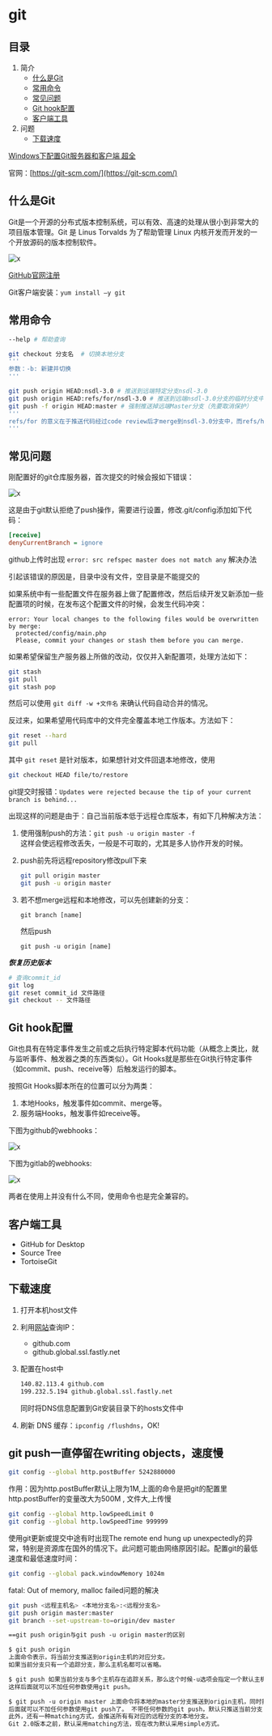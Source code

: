 # git

## 目录

1. 简介
   - [什么是Git](#什么是Git)
   - [常用命令](#常用命令)
   - [常见问题](#常见问题)
   - [Git&nbsp;hook配置](#Git&nbsp;hook配置)
   - [客户端工具](#客户端工具)
2. 问题
   - [下载速度](#下载速度)

[Windows下配置Git服务器和客户端 超全](https://www.cnblogs.com/webenh/p/5864007.html)

官网：[https://git-scm.com/](https://git-scm.com/)

## 什么是Git

Git是一个开源的分布式版本控制系统，可以有效、高速的处理从很小到非常大的项目版本管理。Git 是 Linus Torvalds 为了帮助管理 Linux 内核开发而开发的一个开放源码的版本控制软件。

![x](./Resource/1.png)

[GitHub官网注册](#https://github.com/)

Git客户端安装：`yum install –y git`

## 常用命令

```sh
--help # 帮助查询

git checkout 分支名  # 切换本地分支
'''
参数：-b: 新建并切换
'''

git push origin HEAD:nsdl-3.0 # 推送到远端特定分支nsdl-3.0
git push origin HEAD:refs/for/nsdl-3.0 # 推送到远端nsdl-3.0分支的临时分支中
git push -f origin HEAD:master # 强制推送掉远端Master分支（先要取消保护）
'''  
refs/for 的意义在于推送代码经过code review后才merge到nsdl-3.0分支中，而refs/heads不需要
'''
```

## 常见问题

刚配置好的git仓库服务器，首次提交的时候会报如下错误：

![x](./Resource/2.png)

这是由于git默认拒绝了push操作，需要进行设置，修改.git/config添加如下代码：

```ini
[receive]
denyCurrentBranch = ignore
```

github上传时出现 `error: src refspec master does not match any` 解决办法

引起该错误的原因是，目录中没有文件，空目录是不能提交的

如果系统中有一些配置文件在服务器上做了配置修改，然后后续开发又新添加一些配置项的时候，在发布这个配置文件的时候，会发生代码冲突：

```shell
error: Your local changes to the following files would be overwritten by merge:
  protected/config/main.php
  Please, commit your changes or stash them before you can merge.
```

如果希望保留生产服务器上所做的改动，仅仅并入新配置项，处理方法如下：

```sh
git stash
git pull
git stash pop
```

然后可以使用 `git diff -w +文件名` 来确认代码自动合并的情况。

反过来，如果希望用代码库中的文件完全覆盖本地工作版本。方法如下：

```sh
git reset --hard
git pull
```

其中 `git reset` 是针对版本，如果想针对文件回退本地修改，使用

```sh
git checkout HEAD file/to/restore
```

git提交时报错：`Updates were rejected because the tip of your current branch is behind...`

出现这样的问题是由于：自己当前版本低于远程仓库版本，有如下几种解决方法：

1. 使用强制push的方法：`git push -u origin master -f`  
  这样会使远程修改丢失，一般是不可取的，尤其是多人协作开发的时候。
2. push前先将远程repository修改pull下来
  
   ```sh
   git pull origin master
   git push -u origin master
   ```

3. 若不想merge远程和本地修改，可以先创建新的分支：

   `git branch [name]`

   然后push
  
   `git push -u origin [name]`

***恢复历史版本***

```sh
# 查询commit_id
git log
git reset commit_id 文件路径
git checkout -- 文件路径
```

## Git&nbsp;hook配置

Git也具有在特定事件发生之前或之后执行特定脚本代码功能（从概念上类比，就与监听事件、触发器之类的东西类似）。Git Hooks就是那些在Git执行特定事件（如commit、push、receive等）后触发运行的脚本。

按照Git Hooks脚本所在的位置可以分为两类：

1. 本地Hooks，触发事件如commit、merge等。
2. 服务端Hooks，触发事件如receive等。

下图为github的webhooks：

![x](./Resource/3.png)

下图为gitlab的webhooks:

![x](./Resource/4.png)

两者在使用上并没有什么不同，使用命令也是完全兼容的。

## 客户端工具

- GitHub for Desktop
- Source Tree
- TortoiseGit

## 下载速度

1. 打开本机host文件

2. 利用[网站](https://www.ipaddress.com/)查询IP：
   - github.com
   - github.global.ssl.fastly.net

3. 配置在host中

   ```sh
   140.82.113.4 github.com
   199.232.5.194 github.global.ssl.fastly.net
   ```

   同时将DNS信息配置到Git安装目录下的hosts文件中

4. 刷新 DNS 缓存：`ipconfig /flushdns`，OK!

## git push一直停留在writing objects，速度慢

```sh
git config --global http.postBuffer 5242880000
```

作用：因为http.postBuffer默认上限为1M,上面的命令是把git的配置里http.postBuffer的变量改大为500M , 文件大,上传慢

```sh
git config --global http.lowSpeedLimit 0
git config --global http.lowSpeedTime 999999
```

使用git更新或提交中途有时出现The remote end hung up unexpectedly的异常，特别是资源库在国外的情况下。此问题可能由网络原因引起。配置git的最低速度和最低速度时间：

```sh
git config --global pack.windowMemory 1024m
```

fatal: Out of memory, malloc failed问题的解决

```sh
git push <远程主机名> <本地分支名>:<远程分支名>
git push origin master:master
git branch --set-upstream-to=origin/dev master
```

```md
==git push origin与git push -u origin master的区别

$ git push origin
上面命令表示，将当前分支推送到origin主机的对应分支。
如果当前分支只有一个追踪分支，那么主机名都可以省略。

$ git push 如果当前分支与多个主机存在追踪关系，那么这个时候-u选项会指定一个默认主机，
这样后面就可以不加任何参数使用git push。

$ git push -u origin master 上面命令将本地的master分支推送到origin主机，同时指定origin为默认主机，
后面就可以不加任何参数使用git push了。 不带任何参数的git push，默认只推送当前分支，这叫做simple方式。
此外，还有一种matching方式，会推送所有有对应的远程分支的本地分支。
Git 2.0版本之前，默认采用matching方法，现在改为默认采用simple方式。
```
